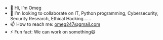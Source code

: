 - 👋 Hi, I’m Omeg
- 💞️ I’m looking to collaborate on IT, Python programming, Cybersecurity, Security Research, Ethical Hacking......
- 📫 How to reach me: omeg247@gmail.com
- ⚡ Fun fact: We can work on something😄

<!---
Omeg247/Omeg247 is a ✨ special ✨ repository because its `README.md` (this file) appears on your GitHub profile.
You can click the Preview link to take a look at your changes.
--->
